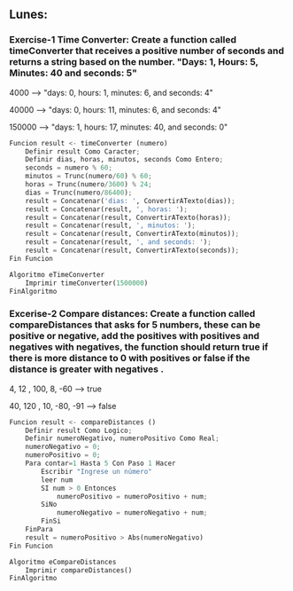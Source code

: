 ## Lunes:

### Exercise-1 Time Converter: Create a function called timeConverter that receives a positive number of seconds and returns a string based on the number. "Days: 1, Hours: 5, Minutes: 40 and seconds: 5"

4000 --> "days: 0, hours: 1, minutes: 6, and seconds: 4"

40000 --> "days: 0, hours: 11, minutes: 6, and seconds: 4"

150000 --> "days: 1, hours: 17, minutes: 40, and seconds: 0"

```python
Funcion result <- timeConverter (numero)
	Definir result Como Caracter;
	Definir dias, horas, minutos, seconds Como Entero;
	seconds = numero % 60;
	minutos = Trunc(numero/60) % 60;
	horas = Trunc(numero/3600) % 24;
	dias = Trunc(numero/86400);
	result = Concatenar('dias: ', ConvertirATexto(dias));
	result = Concatenar(result, ', horas: ');
	result = Concatenar(result, ConvertirATexto(horas));
	result = Concatenar(result, ', minutos: ');
	result = Concatenar(result, ConvertirATexto(minutos));
	result = Concatenar(result, ', and seconds: ');
	result = Concatenar(result, ConvertirATexto(seconds));
Fin Funcion

Algoritmo eTimeConverter
	Imprimir timeConverter(1500000)
FinAlgoritmo
```



### Excerise-2 Compare distances: Create a function called compareDistances that asks for 5 numbers, these can be positive or negative, add the positives with positives and negatives with negatives, the function should return true if there is more distance to 0 with positives or false if the distance is greater with negatives .

4, 12 , 100, 8, -60 --> true

40, 120 , 10, -80, -91 --> false

```python
Funcion result <- compareDistances ()
	Definir result Como Logico;
	Definir numeroNegativo, numeroPositivo Como Real;
	numeroNegativo = 0;
	numeroPositivo = 0;
	Para contar=1 Hasta 5 Con Paso 1 Hacer
		Escribir "Ingrese un número"
		leer num
		SI num > 0 Entonces
			numeroPositivo = numeroPositivo + num;
		SiNo
			numeroNegativo = numeroNegativo + num;
		FinSi
	FinPara
	result = numeroPositivo > Abs(numeroNegativo)
Fin Funcion

Algoritmo eCompareDistances
	Imprimir compareDistances()
FinAlgoritmo
```
